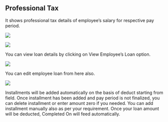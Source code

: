 ## Professional Tax

It shows professional tax details of employee’s salary for respective pay period.

![](http://docs.risersoft.com/hrmnirvana/ImagesExt/image8_96.png)

![](http://docs.risersoft.com/hrmnirvana/ImagesExt/image8_97.jpg)

You can view loan details by clicking on View Employee’s Loan option.

![](http://docs.risersoft.com/hrmnirvana/ImagesExt/image8_98.jpg)

You can edit employee loan from here also.

![](http://docs.risersoft.com/hrmnirvana/ImagesExt/image8_99.jpg)

Installments will be added automatically on the basis of deduct starting from field.
Once installment has been added and pay period is not finalized, you can delete installment or enter amount zero if you needed.
You can add installment manually also as per your requirement.
Once your loan amount will be deducted, Completed On will feed automatically.
